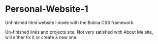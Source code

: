 # Personal-Website-1
Unfinished html website I made with the Bulma CSS framework.

Un-finished links and projects site.
Not very satisfied with About Me site, will either fix it or create a new one.
